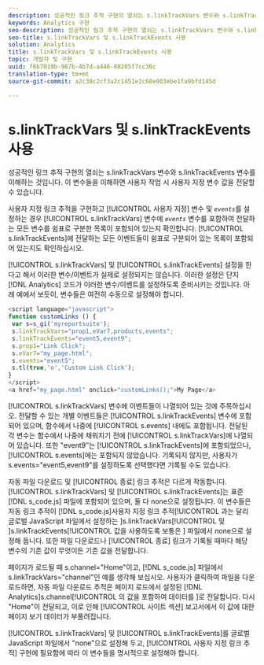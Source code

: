 ```yaml
---
description: 성공적인 링크 추적 구현의 열쇠는 s.linkTrackVars 변수와 s.linkTrackEvents 변수를 이해하는 것입니다. 이 변수들을 이해하면 사용자 작업 시 사용자 지정 변수 값을 전달할 수 있습니다.
keywords: Analytics 구현
seo-description: 성공적인 링크 추적 구현의 열쇠는 s.linkTrackVars 변수와 s.linkTrackEvents 변수를 이해하는 것입니다. 이 변수들을 이해하면 사용자 작업 시 사용자 지정 변수 값을 전달할 수 있습니다.
seo-title: s.linkTrackVars 및 s.linkTrackEvents 사용
solution: Analytics
title: s.linkTrackVars 및 s.linkTrackEvents 사용
topic: 개발자 및 구현
uuid: f6b7019b-987b-4b7d-a446-80205f7cc36c
translation-type: tm+mt
source-git-commit: a2c38c2cf3a2c1451e2c60e003ebe1fa9bfd145d

---
```



# s.linkTrackVars 및 s.linkTrackEvents 사용

성공적인 링크 추적 구현의 열쇠는 s.linkTrackVars 변수와 s.linkTrackEvents 변수를 이해하는 것입니다. 이 변수들을 이해하면 사용자 작업 시 사용자 지정 변수 값을 전달할 수 있습니다.

사용자 지정 링크 추적을 구현하고 [!UICONTROL 사용자 지정] 변수 및  *`events`*&#x200B;를 설정하는 경우 [!UICONTROL s.linkTrackVars] 변수에 *`events`* 변수를 포함하여 전달하는 모든 변수를 쉼표로 구분한 목록이 포함되어 있는지 확인합니다. [!UICONTROL s.linkTrackEvents]에 전달하는 모든 이벤트들이 쉼표로 구분되어 있는 목록이 포함되어 있는지도 확인하십시오.

[!UICONTROL s.linkTrackVars] 및 [!UICONTROL s.linkTrackEvents] 설정을 한다고 해서 이러한 변수/이벤트가 실제로 설정되지는 않습니다. 이러한 설정은 단지 [!DNL Analytics] 코드가 이러한 변수/이벤트를 설정하도록 준비시키는 것입니다. 아래 예에서 보듯이, 변수들은 여전히 수동으로 설정해야 합니다.

```js
<script language="javascript"> 
function customLinks () { 
 var s=s_gi('myreportsuite'); 
 s.linkTrackVars="prop1,eVar7,products,events"; 
 s.linkTrackEvents="event5,event9"; 
 s.prop1="Link Click"; 
 s.eVar7="my_page.html"; 
 s.events="event5"; 
 s.tl(true,'o','Custom Link Click'); 
} 
</script> 
<a href="my_page.html" onclick="customLinks();">My Page</a> 
```

[!UICONTROL s.linkTrackVars] 변수에 이벤트들이 나열되어 있는 것에 주목하십시오. 전달할 수 있는 개별 이벤트들은 [!UICONTROL s.linkTrackEvents] 변수에 포함되어 있으며, 함수에서 나중에 [!UICONTROL s.events] 내에도 포함됩니다. 전달된 각 변수는 함수에서 나중에 채워지기 전에 [!UICONTROL s.linkTrackVars]에 나열되어 있습니다. 또한 "event9″는 [!UICONTROL s.linkTrackEvents]에 포함되었으나, [!UICONTROL s.events]에는 포함되지 않았습니다. 기록되지 않지만, 사용자가 s.events="event5,event9"를 설정하도록 선택했다면 기록될 수도 있습니다.

자동 파일 다운로드 및 [!UICONTROL 종료] 링크 추적은 다르게 작동합니다. [!UICONTROL s.linkTrackVars] 및 [!UICONTROL s.linkTrackEvents]는 표준 [!DNL s_code.js] 파일에 포함되어 있으며, 둘 다 none으로 설정됩니다. 이 변수들은 자동 링크 추적이 [!DNL s_code.js]사용자 지정 링크 추적[!UICONTROL 과는 달리 글로벌 JavaScript 파일에서 설정하는 ]s.linkTrackVars[!UICONTROL  및 ]s.linkTrackEvents[!UICONTROL  값을 사용하도록 보통은 ] 파일에서 none으로 설정해 둡니다. 또한 파일 다운로드나 [!UICONTROL 종료] 링크가 기록될 때마다 해당 변수의 기존 값이 무엇이든 기존 값을 전달합니다.

페이지가 로드될 때 s.channel="Home"이고, [!DNL s_code.js] 파일에서 s.linkTrackVars="channel"인 예를 생각해 보십시오. 사용자가 클릭하여 파일을 다운로드하면, 자동 파일 다운로드 추적은 페이지 로드에서 설정된 [!DNL Analytics]s.channel[!UICONTROL 의 값을 포함하여 데이터를 ]로 전달합니다. 다시 "Home"이 전달되고, 이로 인해 [!UICONTROL 사이트 섹션] 보고서에서 이 값에 대한 페이지 보기 데이터가 부풀려집니다.

[!UICONTROL s.linkTrackVars] 및 [!UICONTROL s.linkTrackEvents]를 글로벌 JavaScript 파일에서 "none"으로 설정해 두고, [!UICONTROL 사용자 지정 링크 추적] 구현에 필요함에 따라 이 변수들을 명시적으로 설정해야 합니다.
